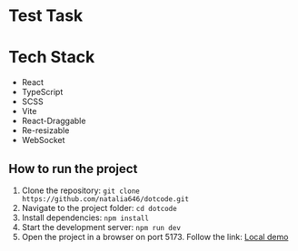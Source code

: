 # Test Task

# Tech Stack
- React
- TypeScript
- SCSS
- Vite
- React-Draggable
- Re-resizable
- WebSocket


## How to run the project
1. Clone the repository:
   `git clone https://github.com/natalia646/dotcode.git`
2. Navigate to the project folder:
   `cd dotcode`
3. Install dependencies:
   `npm install`
4. Start the development server:
   `npm run dev`
5. Open the project in a browser on port 5173.
  Follow the link: [Local demo](http://localhost:5173/)
